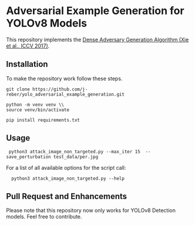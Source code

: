 # Adversarial Example Generation for YOLOv8 Models
This repository implements the
[Dense Adversary Generation Algorithm (Xie et al., ICCV 2017)](https://arxiv.org/abs/1703.08603).
## Installation
To make the repository work follow these steps.
```
git clone https://github.com/j-reber/yolo_adversarial_example_generation.git
```
```
python -m venv venv \\
source venv/bin/activate
```
```
pip install requirements.txt
```
## Usage
```
 python3 attack_image_non_targeted.py --max_iter 15  --save_perturbation test_data/per.jpg
```
For a list of all available options for the script call: 
```
  python3 attack_image_non_targeted.py --help
```
## Pull Request and Enhancements
Please note that this repository now only works for YOLOv8 Detection models. Feel free to contribute.
